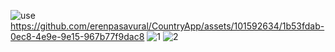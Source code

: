 ![use](https://github.com/erenpasavural/CountryApp/assets/101592634/7ce1ac80-b267-449c-abeb-3a8efd98a95d)
https://github.com/erenpasavural/CountryApp/assets/101592634/1b53fdab-0ec8-4e9e-9e15-967b77f9dac8
![1](https://github.com/erenpasavural/CountryApp/assets/101592634/3e83c98d-b6f6-4835-bed6-7a487323d48a)
![2](https://github.com/erenpasavural/CountryApp/assets/101592634/2c0c7605-6d4d-4ef4-bb14-ac53323663c7)
